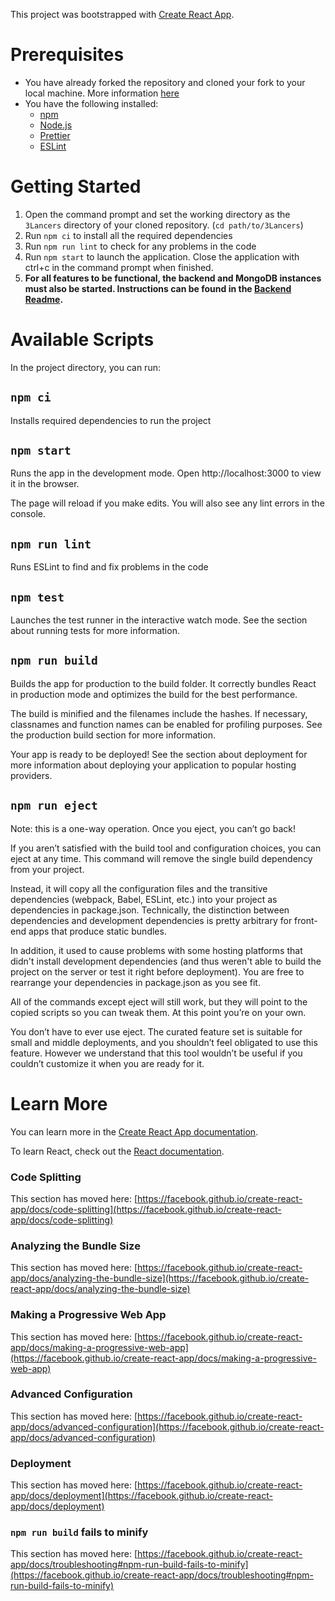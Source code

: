 This project was bootstrapped with [Create React App](https://github.com/facebook/create-react-app).

# Prerequisites
- You have already forked the repository and cloned your fork to your local machine. More information [here](https://gist.github.com/Chaser324/ce0505fbed06b947d962)
- You have the following installed:
    - [npm](https://www.npmjs.com/get-npm)
    - [Node.js](https://nodejs.org/en/)
    - [Prettier](https://prettier.io/docs/en/install.html)
    - [ESLint](https://eslint.org/)

# Getting Started

1. Open the command prompt and set the working directory as the `3Lancers` directory of your cloned repository. (`cd path/to/3Lancers`)
2. Run `npm ci` to install all the required dependencies
3. Run `npm run lint` to check for any problems in the code
4. Run `npm start` to launch the application. Close the application with ctrl+c in the command prompt when finished.
5. **For all features to be functional, the backend and MongoDB instances must also be started. Instructions can be found in the [Backend Readme](https://github.com/UOA-SE701-Group3-2021/3Lancers/blob/main/telos-backend/README.md).**

# Available Scripts
In the project directory, you can run:
## `npm ci`
Installs required dependencies to run the project
## `npm start`
Runs the app in the development mode. Open http://localhost:3000 to view it in the browser.

The page will reload if you make edits. You will also see any lint errors in the console.

## `npm run lint`
Runs ESLint to find and fix problems in the code

## `npm test`
Launches the test runner in the interactive watch mode. See the section about running tests for more information.

## `npm run build`
Builds the app for production to the build folder. It correctly bundles React in production mode and optimizes the build for the best performance.

The build is minified and the filenames include the hashes. If necessary, classnames and function names can be enabled for profiling purposes. See the production build section for more information.

Your app is ready to be deployed! See the section about deployment for more information about deploying your application to popular hosting providers.

## `npm run eject`
Note: this is a one-way operation. Once you eject, you can’t go back!

If you aren’t satisfied with the build tool and configuration choices, you can eject at any time. This command will remove the single build dependency from your project.

Instead, it will copy all the configuration files and the transitive dependencies (webpack, Babel, ESLint, etc.) into your project as dependencies in package.json. Technically, the distinction between dependencies and development dependencies is pretty arbitrary for front-end apps that produce static bundles.

In addition, it used to cause problems with some hosting platforms that didn't install development dependencies (and thus weren't able to build the project on the server or test it right before deployment). You are free to rearrange your dependencies in package.json as you see fit.

All of the commands except eject will still work, but they will point to the copied scripts so you can tweak them. At this point you’re on your own.

You don’t have to ever use eject. The curated feature set is suitable for small and middle deployments, and you shouldn’t feel obligated to use this feature. However we understand that this tool wouldn’t be useful if you couldn’t customize it when you are ready for it.

# Learn More

You can learn more in the [Create React App documentation](https://facebook.github.io/create-react-app/docs/getting-started).

To learn React, check out the [React documentation](https://reactjs.org/).

### Code Splitting

This section has moved here: [https://facebook.github.io/create-react-app/docs/code-splitting](https://facebook.github.io/create-react-app/docs/code-splitting)

### Analyzing the Bundle Size

This section has moved here: [https://facebook.github.io/create-react-app/docs/analyzing-the-bundle-size](https://facebook.github.io/create-react-app/docs/analyzing-the-bundle-size)

### Making a Progressive Web App

This section has moved here: [https://facebook.github.io/create-react-app/docs/making-a-progressive-web-app](https://facebook.github.io/create-react-app/docs/making-a-progressive-web-app)

### Advanced Configuration

This section has moved here: [https://facebook.github.io/create-react-app/docs/advanced-configuration](https://facebook.github.io/create-react-app/docs/advanced-configuration)

### Deployment

This section has moved here: [https://facebook.github.io/create-react-app/docs/deployment](https://facebook.github.io/create-react-app/docs/deployment)

### `npm run build` fails to minify

This section has moved here: [https://facebook.github.io/create-react-app/docs/troubleshooting#npm-run-build-fails-to-minify](https://facebook.github.io/create-react-app/docs/troubleshooting#npm-run-build-fails-to-minify)
